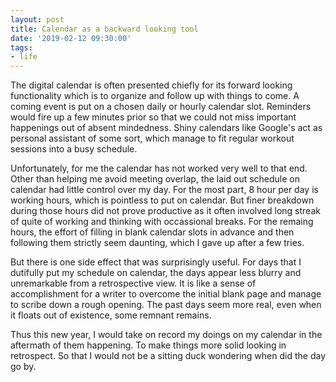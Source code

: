 ```yaml
---
layout: post
title: Calendar as a backward looking tool
date: '2019-02-12 09:30:00'
tags:
- life
---
```


The digital calendar is often presented chiefly for its forward looking functionality which is to organize and follow up with things to come. A coming event is put on a chosen daily or hourly calendar slot. Reminders would fire up a few minutes prior so that we could not miss important happenings out of absent mindedness. Shiny calendars like Google's act as personal assistant of some sort, which manage to fit regular workout sessions into a busy schedule. 

Unfortunately, for me the calendar has not worked very well to that end. Other than helping me avoid meeting overlap, the laid out schedule on calendar had little control over my day. For the most part, 8 hour per day is working hours, which is pointless to put on calendar. But finer breakdown during those hours did not prove productive as it often involved long streak of quite of working and thinking with occassional breaks. For the remaing hours, the effort of filling in blank calendar slots in advance and then following them strictly seem daunting, which I gave up after a few tries. 

But there is one side effect that was surprisingly useful. For days that I dutifully put my schedule on calendar, the days appear less blurry and unremarkable from a retrospective view. It is like a sense of accomplishment for a writer to overcome the initial blank page and manage to scribe down a rough opening. The past days seem more real, even when it floats out of existence, some remnant remains. 

Thus this new year, I would take on record my doings on my calendar in the aftermath of them happening. To make things more solid looking in retrospect. So that I would not be a sitting duck wondering when did the day go by. 